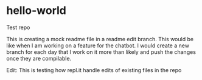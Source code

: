 # hello-world
Test repo

This is creating a mock readme file in a readme edit branch. This would be like when I am working on a feature for the 
chatbot. I would create a new branch for each day that I work on it more than likely and push the changes once they are
compilable.

Edit: This is testing how repl.it handle edits of existing files in the repo